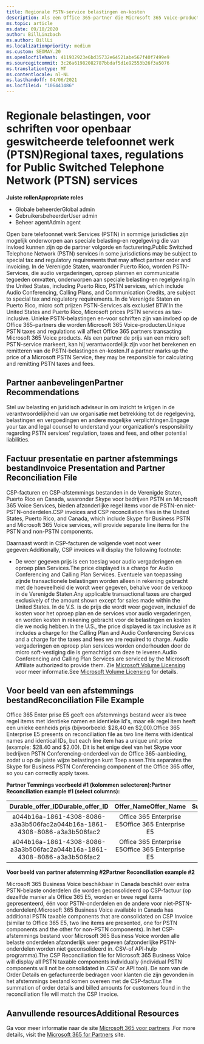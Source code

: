 ```yaml
---
title: Regionale PSTN-service belastingen en-kosten
description: Als een Office 365-partner die Microsoft 365 Voice-producten transactieert, is het mogelijk dat er regionale belastingen, kosten of wettelijke vereisten gelden voor PSTN-Services.
ms.topic: article
ms.date: 09/10/2020
author: BillLinzbach
ms.author: BillLi
ms.localizationpriority: medium
ms.custom: SEOMAY.20
ms.openlocfilehash: 411932923e6bd35732e64521abe567f40f7499e9
ms.sourcegitcommit: 3c26a61982082787bbdaf5d1e92553b26f3a5076
ms.translationtype: MT
ms.contentlocale: nl-NL
ms.lasthandoff: 04/06/2021
ms.locfileid: "106441486"
---
```

# <a name="regional-taxes-regulations-for-public-switched-telephone-network-ptsn-services"></a><span data-ttu-id="20300-103">Regionale belastingen, voor schriften voor openbaar geswitcheerde telefoonnet werk (PTSN)</span><span class="sxs-lookup"><span data-stu-id="20300-103">Regional taxes, regulations for Public Switched Telephone Network (PTSN) services</span></span>

<span data-ttu-id="20300-104">**Juiste rollen**</span><span class="sxs-lookup"><span data-stu-id="20300-104">**Appropriate roles**</span></span>

- <span data-ttu-id="20300-105">Globale beheerder</span><span class="sxs-lookup"><span data-stu-id="20300-105">Global admin</span></span>
- <span data-ttu-id="20300-106">Gebruikersbeheerder</span><span class="sxs-lookup"><span data-stu-id="20300-106">User admin</span></span>
- <span data-ttu-id="20300-107">Beheer agent</span><span class="sxs-lookup"><span data-stu-id="20300-107">Admin agent</span></span>

<span data-ttu-id="20300-108">Open bare telefoonnet werk Services (PSTN) in sommige jurisdicties zijn mogelijk onderworpen aan speciale belasting-en regelgeving die van invloed kunnen zijn op de partner volgorde en facturering.</span><span class="sxs-lookup"><span data-stu-id="20300-108">Public Switched Telephone Network (PSTN) services in some jurisdictions may be subject to special tax and regulatory requirements that may affect partner order and invoicing.</span></span> <span data-ttu-id="20300-109">In de Verenigde Staten, waaronder Puerto Rico, worden PSTN-Services, die audio vergaderingen, oproep plannen en communicatie tegoeden omvatten, onderworpen aan speciale belasting-en regelgeving.</span><span class="sxs-lookup"><span data-stu-id="20300-109">In the United States, including Puerto Rico, PSTN services, which include Audio Conferencing, Calling Plans, and Communication Credits, are subject to special tax and regulatory requirements.</span></span> <span data-ttu-id="20300-110">In de Verenigde Staten en Puerto Rico, micro soft prijzen PSTN-Services als exclusief BTW.</span><span class="sxs-lookup"><span data-stu-id="20300-110">In the United States and Puerto Rico, Microsoft prices PSTN services as tax-inclusive.</span></span>  <span data-ttu-id="20300-111">Unieke PSTN-belastingen en-voor schriften zijn van invloed op de Office 365-partners die worden Microsoft 365 Voice-producten.</span><span class="sxs-lookup"><span data-stu-id="20300-111">Unique PSTN taxes and regulations will affect Office 365 partners transacting Microsoft 365 Voice products.</span></span>  <span data-ttu-id="20300-112">Als een partner de prijs van een micro soft PSTN-service markeert, kan hij verantwoordelijk zijn voor het berekenen en remitteren van de PSTN-belastingen en-kosten.</span><span class="sxs-lookup"><span data-stu-id="20300-112">If a partner marks up the price of a Microsoft PSTN Service, they may be responsible for calculating and remitting PSTN taxes and fees.</span></span>

## <a name="partner-recommendations"></a><span data-ttu-id="20300-113">Partner aanbevelingen</span><span class="sxs-lookup"><span data-stu-id="20300-113">Partner Recommendations</span></span>

<span data-ttu-id="20300-114">Stel uw belasting en juridisch adviseur in om inzicht te krijgen in de verantwoordelijkheid van uw organisatie met betrekking tot de regelgeving, belastingen en vergoedingen en andere mogelijke verplichtingen.</span><span class="sxs-lookup"><span data-stu-id="20300-114">Engage your tax and legal counsel to understand your organization's responsibility regarding PSTN services' regulation, taxes and fees, and other potential liabilities.</span></span>

## <a name="invoice-presentation-and-partner-reconciliation-file"></a><span data-ttu-id="20300-115">Factuur presentatie en partner afstemmings bestand</span><span class="sxs-lookup"><span data-stu-id="20300-115">Invoice Presentation and Partner Reconciliation File</span></span>

<span data-ttu-id="20300-116">CSP-facturen en CSP-afstemmings bestanden in de Verenigde Staten, Puerto Rico en Canada, waaronder Skype voor bedrijven PSTN en Microsoft 365 Voice Services, bieden afzonderlijke regel items voor de PSTN-en niet-PSTN-onderdelen.</span><span class="sxs-lookup"><span data-stu-id="20300-116">CSP invoices and CSP reconciliation files in the United States, Puerto Rico, and Canada, which include Skype for Business PSTN and Microsoft 365 Voice services, will provide separate line items for the PSTN and non-PSTN components.</span></span>

<span data-ttu-id="20300-117">Daarnaast wordt in CSP-facturen de volgende voet noot weer gegeven:</span><span class="sxs-lookup"><span data-stu-id="20300-117">Additionally, CSP invoices will display the following footnote:</span></span>

* <span data-ttu-id="20300-118">De weer gegeven prijs is een toeslag voor audio vergaderingen en oproep plan Services.</span><span class="sxs-lookup"><span data-stu-id="20300-118">The price displayed is a charge for Audio Conferencing and Calling Plan Services.</span></span>  <span data-ttu-id="20300-119">Eventuele van toepassing zijnde transactionele belastingen worden alleen in rekening gebracht met de hoeveelheid die wordt weer gegeven, behalve voor de verkoop in de Verenigde Staten.</span><span class="sxs-lookup"><span data-stu-id="20300-119">Any applicable transactional taxes are charged exclusively of the amount shown except for sales made within the United States.</span></span>  <span data-ttu-id="20300-120">In de V.S. is de prijs die wordt weer gegeven, inclusief de kosten voor het oproep plan en de services voor audio vergaderingen, en worden kosten in rekening gebracht voor de belastingen en kosten die we nodig hebben.</span><span class="sxs-lookup"><span data-stu-id="20300-120">In the U.S., the price displayed is tax inclusive as it includes a charge for the Calling Plan and Audio Conferencing Services and a charge for the taxes and fees we are required to charge.</span></span>  <span data-ttu-id="20300-121">Audio vergaderingen en oproep plan services worden onderhouden door de micro soft-vestiging die is gemachtigd om deze te leveren.</span><span class="sxs-lookup"><span data-stu-id="20300-121">Audio Conferencing and Calling Plan Services are serviced by the Microsoft Affiliate authorized to provide them.</span></span>  <span data-ttu-id="20300-122">Zie [Microsoft Volume Licensing](https://go.microsoft.com/fwlink/?LinkId=690247) voor meer informatie.</span><span class="sxs-lookup"><span data-stu-id="20300-122">See [Microsoft Volume Licensing](https://go.microsoft.com/fwlink/?LinkId=690247) for details.</span></span>

## <a name="reconciliation-file-example"></a><span data-ttu-id="20300-123">Voor beeld van een afstemmings bestand</span><span class="sxs-lookup"><span data-stu-id="20300-123">Reconciliation File Example</span></span>

<span data-ttu-id="20300-124">Office 365 Enter prise E5 geeft een afstemmings bestand weer als twee regel items met identieke namen en identieke Id's, maar elk regel item heeft een unieke eenheids prijs (bijvoorbeeld: $28,40 en $2,00).</span><span class="sxs-lookup"><span data-stu-id="20300-124">Office 365 Enterprise E5 presents on reconciliation file as two line items with identical names and identical IDs, but each line item has a unique unit price (example: $28.40 and $2.00).</span></span> <span data-ttu-id="20300-125">Dit is het enige deel van het Skype voor bedrijven PSTN Conferencing-onderdeel van de Office 365-aanbieding, zodat u op de juiste wijze belastingen kunt Toep assen.</span><span class="sxs-lookup"><span data-stu-id="20300-125">This separates the Skype for Business PSTN Conferencing component of the Office 365 offer, so you can correctly apply taxes.</span></span>

<span data-ttu-id="20300-126">**Partner Temmings voorbeeld #1 (kolommen selecteren):**</span><span class="sxs-lookup"><span data-stu-id="20300-126">**Partner Reconciliation example #1 (select columns):**</span></span>

|<span data-ttu-id="20300-127">**Durable_offer_ID**</span><span class="sxs-lookup"><span data-stu-id="20300-127">**Durable_offer_ID**</span></span>|<span data-ttu-id="20300-128">**Offer_Name**</span><span class="sxs-lookup"><span data-stu-id="20300-128">**Offer_Name**</span></span>|<span data-ttu-id="20300-129">**Subscription_Start_Date**</span><span class="sxs-lookup"><span data-stu-id="20300-129">**Subscription_Start_Date**</span></span>|<span data-ttu-id="20300-130">**Subscription_End_Date**</span><span class="sxs-lookup"><span data-stu-id="20300-130">**Subscription_End_Date**</span></span>|<span data-ttu-id="20300-131">**Charge_Start_Date**</span><span class="sxs-lookup"><span data-stu-id="20300-131">**Charge_Start_Date**</span></span>|<span data-ttu-id="20300-132">**Charge_End_Date**</span><span class="sxs-lookup"><span data-stu-id="20300-132">**Charge_End_Date**</span></span>|<span data-ttu-id="20300-133">**Charge_Type**</span><span class="sxs-lookup"><span data-stu-id="20300-133">**Charge_Type**</span></span>|<span data-ttu-id="20300-134">**Unit_Price**</span><span class="sxs-lookup"><span data-stu-id="20300-134">**Unit_Price**</span></span>|
|:----:|:----:|:----:|:----:|:----:|:----:|:----:|:----:|
|<span data-ttu-id="20300-135">a044b16a-1861-4308-8086-a3a3b506fac2</span><span class="sxs-lookup"><span data-stu-id="20300-135">a044b16a-1861-4308-8086-a3a3b506fac2</span></span>   |<span data-ttu-id="20300-136">Office 365 Enterprise E5</span><span class="sxs-lookup"><span data-stu-id="20300-136">Office 365 Enterprise E5</span></span>   |<span data-ttu-id="20300-137">8/10/2019 0:00</span><span class="sxs-lookup"><span data-stu-id="20300-137">8/10/2019 0:00</span></span>   |<span data-ttu-id="20300-138">8/11/2019 0:00</span><span class="sxs-lookup"><span data-stu-id="20300-138">8/11/2019 0:00</span></span>   |<span data-ttu-id="20300-139">8/11/2019 0:00</span><span class="sxs-lookup"><span data-stu-id="20300-139">8/11/2019 0:00</span></span>|<span data-ttu-id="20300-140">9/10/2019 0:00</span><span class="sxs-lookup"><span data-stu-id="20300-140">9/10/2019 0:00</span></span>   |<span data-ttu-id="20300-141">Cyclus kosten</span><span class="sxs-lookup"><span data-stu-id="20300-141">Cycle fee</span></span>   |<span data-ttu-id="20300-142">28.40</span><span class="sxs-lookup"><span data-stu-id="20300-142">28.40</span></span>   |
|<span data-ttu-id="20300-143">a044b16a-1861-4308-8086-a3a3b506fac2</span><span class="sxs-lookup"><span data-stu-id="20300-143">a044b16a-1861-4308-8086-a3a3b506fac2</span></span>   |<span data-ttu-id="20300-144">Office 365 Enterprise E5</span><span class="sxs-lookup"><span data-stu-id="20300-144">Office 365 Enterprise E5</span></span>   |<span data-ttu-id="20300-145">8/10/2019 0:00</span><span class="sxs-lookup"><span data-stu-id="20300-145">8/10/2019 0:00</span></span>   |<span data-ttu-id="20300-146">8/11/2019 0:00</span><span class="sxs-lookup"><span data-stu-id="20300-146">8/11/2019 0:00</span></span>   |<span data-ttu-id="20300-147">8/11/2019 0:00</span><span class="sxs-lookup"><span data-stu-id="20300-147">8/11/2019 0:00</span></span>   |<span data-ttu-id="20300-148">9/10/2019 0:00</span><span class="sxs-lookup"><span data-stu-id="20300-148">9/10/2019 0:00</span></span>   |<span data-ttu-id="20300-149">Cyclus kosten</span><span class="sxs-lookup"><span data-stu-id="20300-149">Cycle fee</span></span>   |<span data-ttu-id="20300-150">2,00</span><span class="sxs-lookup"><span data-stu-id="20300-150">2.00</span></span>   |

<span data-ttu-id="20300-151">**Voor beeld van partner afstemming #2**</span><span class="sxs-lookup"><span data-stu-id="20300-151">**Partner Reconciliation example #2**</span></span>

<span data-ttu-id="20300-152">Microsoft 365 Business Voice beschikbaar in Canada beschikt over extra PSTN-belaste onderdelen die worden geconsolideerd op CSP-factuur (op dezelfde manier als Office 365 E5, worden er twee regel items gepresenteerd, één voor PSTN-onderdelen en de andere voor niet-PSTN-onderdelen).</span><span class="sxs-lookup"><span data-stu-id="20300-152">Microsoft 365 Business Voice available in Canada has additional PSTN taxable components that are consolidated on CSP Invoice (similar to Office 365 E5, two line items are presented, one for PSTN components and the other for non-PSTN components).</span></span>  <span data-ttu-id="20300-153">In het CSP-afstemmings bestand voor Microsoft 365 Business Voice worden alle belaste onderdelen afzonderlijk weer gegeven (afzonderlijke PSTN-onderdelen worden niet geconsolideerd in. CSV-of API-hulp programma).</span><span class="sxs-lookup"><span data-stu-id="20300-153">The CSP Reconciliation file for Microsoft 365 Business Voice will display all PSTN taxable components individually (individual PSTN components will not be consolidated in .CSV or API tool).</span></span>  <span data-ttu-id="20300-154">De som van de Order Details en gefactureerde bedragen voor klanten die zijn gevonden in het afstemmings bestand komen overeen met de CSP-factuur.</span><span class="sxs-lookup"><span data-stu-id="20300-154">The summation of order details and billed amounts for customers found in the reconciliation file will match the CSP Invoice.</span></span>

## <a name="additional-resources"></a><span data-ttu-id="20300-155">Aanvullende resources</span><span class="sxs-lookup"><span data-stu-id="20300-155">Additional Resources</span></span>
<span data-ttu-id="20300-156">Ga voor meer informatie naar de site [Microsoft 365 voor partners](https://www.microsoft.com/microsoft-365/partners/) .</span><span class="sxs-lookup"><span data-stu-id="20300-156">For more details, visit the [Microsoft 365 for Partners](https://www.microsoft.com/microsoft-365/partners/) site.</span></span>

